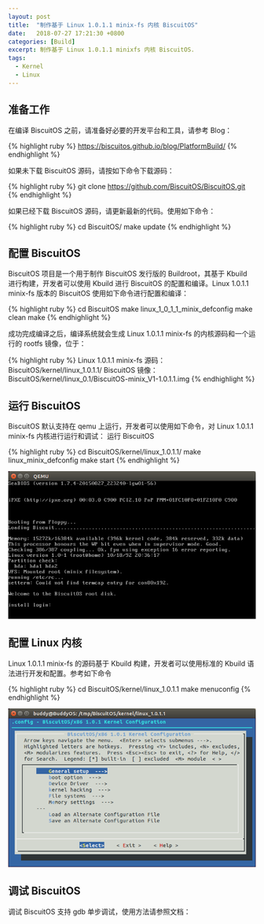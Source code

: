 ```yaml
---
layout: post
title:  "制作基于 Linux 1.0.1.1 minix-fs 内核 BiscuitOS"
date:   2018-07-27 17:21:30 +0800
categories: [Build]
excerpt: 制作基于 Linux 1.0.1.1 minixfs 内核 BiscuitOS.
tags:
  - Kernel
  - Linux
---
```


## 准备工作

在编译 BiscuitOS 之前，请准备好必要的开发平台和工具，请参考 Blog：

{% highlight ruby %}
https://biscuitos.github.io/blog/PlatformBuild/
{% endhighlight %}

如果未下载 BiscuitOS 源码，请按如下命令下载源码：

{% highlight ruby %}
git clone https://github.com/BiscuitOS/BiscuitOS.git
{% endhighlight %}

如果已经下载 BiscuitOS 源码，请更新最新的代码。使用如下命令：

{% highlight ruby %}
cd BiscuitOS/
make update
{% endhighlight %}

## 配置 BiscuitOS

BiscuitOS 项目是一个用于制作 BiscuitOS 发行版的 Buildroot，其基于 Kbuild 进行构建，开发者可以使用 Kbuild 进行 BiscuitOS 的配置和编译。Linux 1.0.1.1 minix-fs 版本的 BiscuitOS 使用如下命令进行配置和编译：

{% highlight ruby %}
cd BiscuitOS
make linux_1_0_1_1_minix_defconfig
make clean
make
{% endhighlight %}

成功完成编译之后，编译系统就会生成 Linux 1.0.1.1 minix-fs 的内核源码和一个运行的 rootfs 镜像，位于：

{% highlight ruby %}
Linux 1.0.1.1 minix-fs 源码： BiscuitOS/kernel/linux_1.0.1.1/
BiscuitOS 镜像：  BiscuitOS/kernel/linux_0.1/BiscuitOS-minix_V1-1.0.1.1.img
{% endhighlight %}

## 运行 BiscuitOS

BiscuitOS 默认支持在 qemu 上运行，开发者可以使用如下命令，对 Linux 1.0.1.1 minix-fs 内核进行运行和调试：
运行 BiscuitOS

{% highlight ruby %}
cd BiscuitOS/kernel/linux_1.0.1.1/
make linux_minix_defconfig
make start
{% endhighlight %}

![Running1.0.1.1 minix-fs](https://raw.githubusercontent.com/EmulateSpace/PictureSet/master/BiscuitOS/buildroot/V000021.png)

## 配置 Linux 内核

Linux 1.0.1.1 minix-fs 的源码基于 Kbuild 构建，开发者可以使用标准的 Kbuild 语法进行开发和配置。参考如下命令

{% highlight ruby %}
cd BiscuitOS/kernel/linux_1.0.1.1
make menuconfig
{% endhighlight %}

![menuconfig1.0.1.1 minix-fs](https://raw.githubusercontent.com/EmulateSpace/PictureSet/master/BiscuitOS/buildroot/V000020.png)

## 调试 BiscuitOS

调试 BiscuitOS 支持 gdb 单步调试，使用方法请参照文档：


